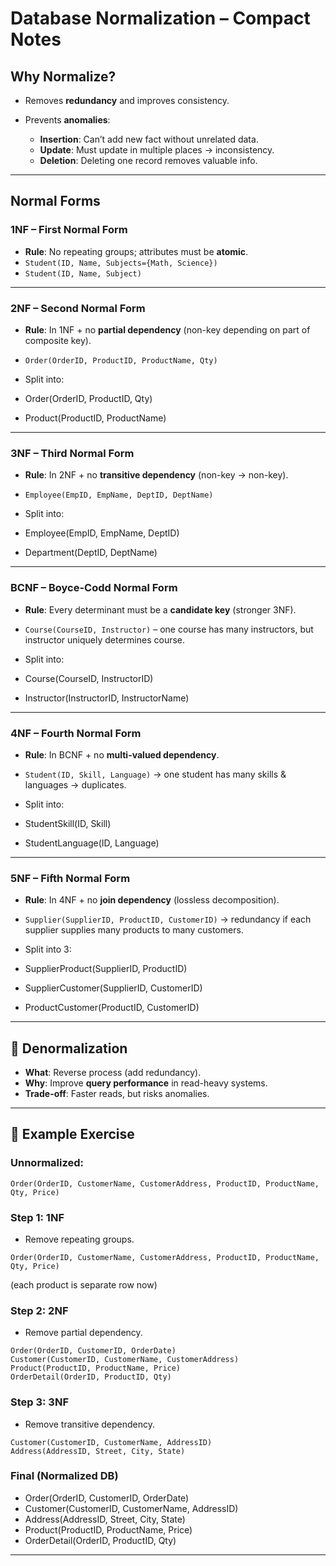 # Database Normalization – Compact Notes

## Why Normalize?

- Removes **redundancy** and improves consistency.
- Prevents **anomalies**:

  - **Insertion**: Can’t add new fact without unrelated data.
  - **Update**: Must update in multiple places → inconsistency.
  - **Deletion**: Deleting one record removes valuable info.

---

## Normal Forms

### **1NF – First Normal Form**

- **Rule**: No repeating groups; attributes must be **atomic**.
- `Student(ID, Name, Subjects={Math, Science})`
- `Student(ID, Name, Subject)`

---

### **2NF – Second Normal Form**

- **Rule**: In 1NF + no **partial dependency** (non-key depending on part of composite key).
- `Order(OrderID, ProductID, ProductName, Qty)`
- Split into:

- Order(OrderID, ProductID, Qty)
- Product(ProductID, ProductName)

---

### **3NF – Third Normal Form**

- **Rule**: In 2NF + no **transitive dependency** (non-key → non-key).
- `Employee(EmpID, EmpName, DeptID, DeptName)`
- Split into:

- Employee(EmpID, EmpName, DeptID)
- Department(DeptID, DeptName)

---

### **BCNF – Boyce-Codd Normal Form**

- **Rule**: Every determinant must be a **candidate key** (stronger 3NF).
- `Course(CourseID, Instructor)` – one course has many instructors, but instructor uniquely determines course.
- Split into:

- Course(CourseID, InstructorID)
- Instructor(InstructorID, InstructorName)

---

### **4NF – Fourth Normal Form**

- **Rule**: In BCNF + no **multi-valued dependency**.
- `Student(ID, Skill, Language)` → one student has many skills & languages → duplicates.
- Split into:

- StudentSkill(ID, Skill)
- StudentLanguage(ID, Language)

---

### **5NF – Fifth Normal Form**

- **Rule**: In 4NF + no **join dependency** (lossless decomposition).
- `Supplier(SupplierID, ProductID, CustomerID)` → redundancy if each supplier supplies many products to many customers.
- Split into 3:

- SupplierProduct(SupplierID, ProductID)
- SupplierCustomer(SupplierID, CustomerID)
- ProductCustomer(ProductID, CustomerID)

---

## 🔹 Denormalization

- **What**: Reverse process (add redundancy).
- **Why**: Improve **query performance** in read-heavy systems.
- **Trade-off**: Faster reads, but risks anomalies.

---

## 🔹 Example Exercise

### Unnormalized:

```
Order(OrderID, CustomerName, CustomerAddress, ProductID, ProductName, Qty, Price)
```

### Step 1: 1NF

- Remove repeating groups.

```
Order(OrderID, CustomerName, CustomerAddress, ProductID, ProductName, Qty, Price)
```

(each product is separate row now)

### Step 2: 2NF

- Remove partial dependency.

```
Order(OrderID, CustomerID, OrderDate)
Customer(CustomerID, CustomerName, CustomerAddress)
Product(ProductID, ProductName, Price)
OrderDetail(OrderID, ProductID, Qty)
```

### Step 3: 3NF

- Remove transitive dependency.

```
Customer(CustomerID, CustomerName, AddressID)
Address(AddressID, Street, City, State)
```

### Final (Normalized DB)

- Order(OrderID, CustomerID, OrderDate)
- Customer(CustomerID, CustomerName, AddressID)
- Address(AddressID, Street, City, State)
- Product(ProductID, ProductName, Price)
- OrderDetail(OrderID, ProductID, Qty)

---

